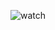 ![watch](https://github.com/daniyardautbaev/projects-/assets/122874249/103f06e9-018b-46c2-a715-60793a94dc1a)

